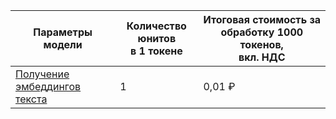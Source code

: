 | Параметры модели      | Количество юнитов</br>в 1 токене | Итоговая стоимость за обработку 1000 токенов, </br>вкл. НДС |
|---------------------------------------|------------|-----------------------------------------|
| [Получение эмбеддингов текста](../../yandexgpt/concepts/embeddings.md)  | 1       | 0,01 ₽   |
